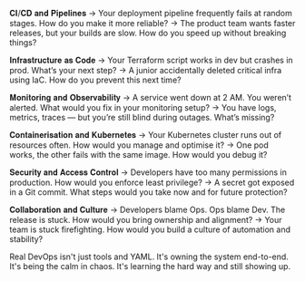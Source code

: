 𝐂𝐈/𝐂𝐃 𝐚𝐧𝐝 𝐏𝐢𝐩𝐞𝐥𝐢𝐧𝐞𝐬
→ Your deployment pipeline frequently fails at random stages. How do you make it more reliable?
→ The product team wants faster releases, but your builds are slow. How do you speed up without breaking things?

𝐈𝐧𝐟𝐫𝐚𝐬𝐭𝐫𝐮𝐜𝐭𝐮𝐫𝐞 𝐚𝐬 𝐂𝐨𝐝𝐞
→ Your Terraform script works in dev but crashes in prod. What’s your next step?
→ A junior accidentally deleted critical infra using IaC. How do you prevent this next time?

𝐌𝐨𝐧𝐢𝐭𝐨𝐫𝐢𝐧𝐠 𝐚𝐧𝐝 𝐎𝐛𝐬𝐞𝐫𝐯𝐚𝐛𝐢𝐥𝐢𝐭𝐲
→ A service went down at 2 AM. You weren’t alerted. What would you fix in your monitoring setup?
→ You have logs, metrics, traces — but you’re still blind during outages. What’s missing?

𝐂𝐨𝐧𝐭𝐚𝐢𝐧𝐞𝐫𝐢𝐬𝐚𝐭𝐢𝐨𝐧 𝐚𝐧𝐝 𝐊𝐮𝐛𝐞𝐫𝐧𝐞𝐭𝐞𝐬
→ Your Kubernetes cluster runs out of resources often. How would you manage and optimise it?
→ One pod works, the other fails with the same image. How would you debug it?

𝐒𝐞𝐜𝐮𝐫𝐢𝐭𝐲 𝐚𝐧𝐝 𝐀𝐜𝐜𝐞𝐬𝐬 𝐂𝐨𝐧𝐭𝐫𝐨𝐥
→ Developers have too many permissions in production. How would you enforce least privilege?
→ A secret got exposed in a Git commit. What steps would you take now and for future protection?

𝐂𝐨𝐥𝐥𝐚𝐛𝐨𝐫𝐚𝐭𝐢𝐨𝐧 𝐚𝐧𝐝 𝐂𝐮𝐥𝐭𝐮𝐫𝐞
→ Developers blame Ops. Ops blame Dev. The release is stuck. How would you bring ownership and alignment?
→ Your team is stuck firefighting. How would you build a culture of automation and stability?

Real DevOps isn't just tools and YAML. It's owning the system end-to-end. It's being the calm in chaos. It's learning the hard way and still showing up.
